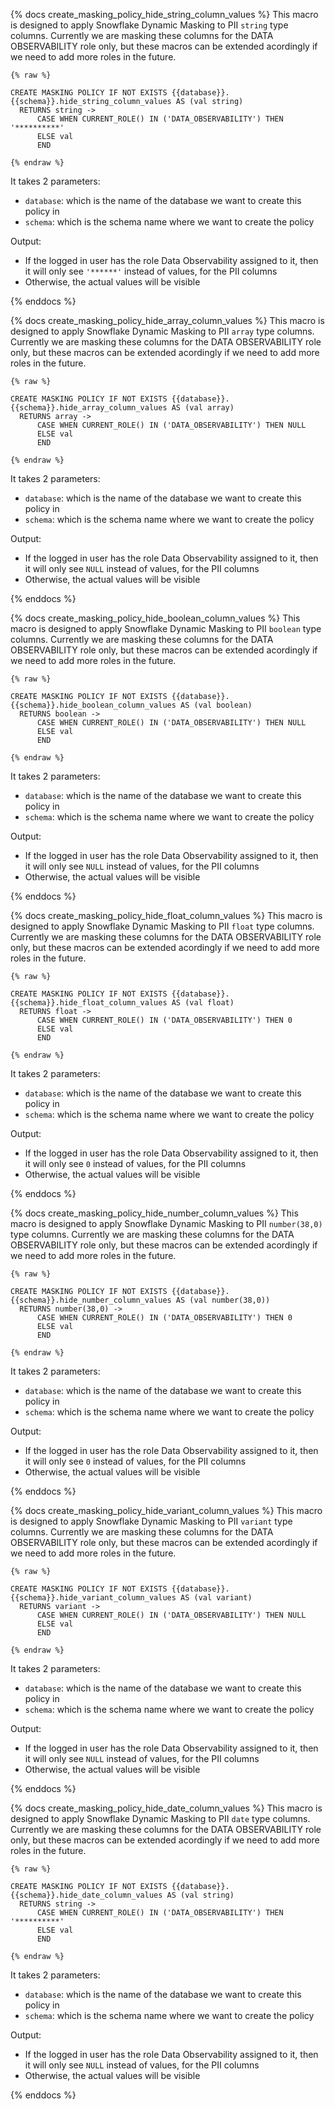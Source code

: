 {% docs create_masking_policy_hide_string_column_values %}
This macro is designed to apply Snowflake Dynamic Masking to PII `string` type columns.
Currently we are masking these columns for the DATA OBSERVABILITY role only, but these macros can be extended acordingly if we need to add more roles in the future. 

```
{% raw %}

CREATE MASKING POLICY IF NOT EXISTS {{database}}.{{schema}}.hide_string_column_values AS (val string) 
  RETURNS string ->
      CASE WHEN CURRENT_ROLE() IN ('DATA_OBSERVABILITY') THEN '**********'
      ELSE val
      END

{% endraw %}
```

It takes 2 parameters:
* `database`: which is the name of the database we want to create this policy in
* `schema`: which is the schema name where we want to create the policy


Output:

* If the logged in user has the role Data Observability assigned to it, then it will only see `'******'` instead of values, for the PII columns
* Otherwise, the actual values will be visible

{% enddocs %}

{% docs create_masking_policy_hide_array_column_values %}
This macro is designed to apply Snowflake Dynamic Masking to PII `array` type columns.
Currently we are masking these columns for the DATA OBSERVABILITY role only, but these macros can be extended acordingly if we need to add more roles in the future. 

```
{% raw %}

CREATE MASKING POLICY IF NOT EXISTS {{database}}.{{schema}}.hide_array_column_values AS (val array) 
  RETURNS array ->
      CASE WHEN CURRENT_ROLE() IN ('DATA_OBSERVABILITY') THEN NULL
      ELSE val
      END

{% endraw %}
```

It takes 2 parameters:
* `database`: which is the name of the database we want to create this policy in
* `schema`: which is the schema name where we want to create the policy


Output:

* If the logged in user has the role Data Observability assigned to it, then it will only see `NULL` instead of values, for the PII columns
* Otherwise, the actual values will be visible

{% enddocs %}

{% docs create_masking_policy_hide_boolean_column_values %}
This macro is designed to apply Snowflake Dynamic Masking to PII `boolean` type columns.
Currently we are masking these columns for the DATA OBSERVABILITY role only, but these macros can be extended acordingly if we need to add more roles in the future. 

```
{% raw %}

CREATE MASKING POLICY IF NOT EXISTS {{database}}.{{schema}}.hide_boolean_column_values AS (val boolean) 
  RETURNS boolean ->
      CASE WHEN CURRENT_ROLE() IN ('DATA_OBSERVABILITY') THEN NULL
      ELSE val
      END

{% endraw %}
```

It takes 2 parameters:
* `database`: which is the name of the database we want to create this policy in
* `schema`: which is the schema name where we want to create the policy


Output:

* If the logged in user has the role Data Observability assigned to it, then it will only see `NULL` instead of values, for the PII columns
* Otherwise, the actual values will be visible

{% enddocs %}

{% docs create_masking_policy_hide_float_column_values %}
This macro is designed to apply Snowflake Dynamic Masking to PII `float` type columns.
Currently we are masking these columns for the DATA OBSERVABILITY role only, but these macros can be extended acordingly if we need to add more roles in the future. 

```
{% raw %}

CREATE MASKING POLICY IF NOT EXISTS {{database}}.{{schema}}.hide_float_column_values AS (val float) 
  RETURNS float ->
      CASE WHEN CURRENT_ROLE() IN ('DATA_OBSERVABILITY') THEN 0
      ELSE val
      END

{% endraw %}
```

It takes 2 parameters:
* `database`: which is the name of the database we want to create this policy in
* `schema`: which is the schema name where we want to create the policy


Output:

* If the logged in user has the role Data Observability assigned to it, then it will only see `0` instead of values, for the PII columns
* Otherwise, the actual values will be visible

{% enddocs %}

{% docs create_masking_policy_hide_number_column_values %}
This macro is designed to apply Snowflake Dynamic Masking to PII `number(38,0)` type columns.
Currently we are masking these columns for the DATA OBSERVABILITY role only, but these macros can be extended acordingly if we need to add more roles in the future. 

```
{% raw %}

CREATE MASKING POLICY IF NOT EXISTS {{database}}.{{schema}}.hide_number_column_values AS (val number(38,0)) 
  RETURNS number(38,0) ->
      CASE WHEN CURRENT_ROLE() IN ('DATA_OBSERVABILITY') THEN 0
      ELSE val
      END

{% endraw %}
```

It takes 2 parameters:
* `database`: which is the name of the database we want to create this policy in
* `schema`: which is the schema name where we want to create the policy


Output:

* If the logged in user has the role Data Observability assigned to it, then it will only see `0` instead of values, for the PII columns
* Otherwise, the actual values will be visible

{% enddocs %}


{% docs create_masking_policy_hide_variant_column_values %}
This macro is designed to apply Snowflake Dynamic Masking to PII `variant` type columns.
Currently we are masking these columns for the DATA OBSERVABILITY role only, but these macros can be extended acordingly if we need to add more roles in the future. 

```
{% raw %}

CREATE MASKING POLICY IF NOT EXISTS {{database}}.{{schema}}.hide_variant_column_values AS (val variant) 
  RETURNS variant ->
      CASE WHEN CURRENT_ROLE() IN ('DATA_OBSERVABILITY') THEN NULL
      ELSE val
      END

{% endraw %}
```

It takes 2 parameters:
* `database`: which is the name of the database we want to create this policy in
* `schema`: which is the schema name where we want to create the policy


Output:

* If the logged in user has the role Data Observability assigned to it, then it will only see `NULL` instead of values, for the PII columns
* Otherwise, the actual values will be visible

{% enddocs %}

{% docs create_masking_policy_hide_date_column_values %}
This macro is designed to apply Snowflake Dynamic Masking to PII `date` type columns.
Currently we are masking these columns for the DATA OBSERVABILITY role only, but these macros can be extended acordingly if we need to add more roles in the future. 

```
{% raw %}

CREATE MASKING POLICY IF NOT EXISTS {{database}}.{{schema}}.hide_date_column_values AS (val string) 
  RETURNS string ->
      CASE WHEN CURRENT_ROLE() IN ('DATA_OBSERVABILITY') THEN '**********'
      ELSE val
      END

{% endraw %}
```

It takes 2 parameters:
* `database`: which is the name of the database we want to create this policy in
* `schema`: which is the schema name where we want to create the policy


Output:

* If the logged in user has the role Data Observability assigned to it, then it will only see `NULL` instead of values, for the PII columns
* Otherwise, the actual values will be visible

{% enddocs %}